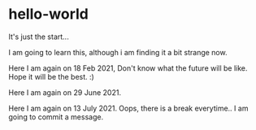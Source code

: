 # hello-world

It's just the start...

I am going to learn this, although i am finding it a bit strange now.

Here I am again on 18 Feb 2021, Don't know what the future will be like. Hope it will be the best. :)

Here I am again on 29 June 2021.

Here I am again on 13 July 2021. Oops, there is a break everytime.. I am going to commit a message.
